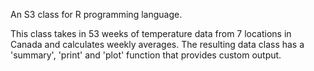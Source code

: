 An S3 class for R programming language.

This class takes in 53 weeks of temperature data from 7 locations in Canada and calculates weekly averages.  The resulting data class has a 'summary', 'print' and 'plot' function that provides custom output.
